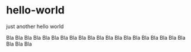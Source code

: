 # hello-world
just another hello world

Bla Bla Bla Bla Bla 
Bla 
Bla Bla Bla Bla Bla 
Bla Bla Bla Bla Bla 
Bla 
Bla 
Bla Bla Bla Bla Bla 
